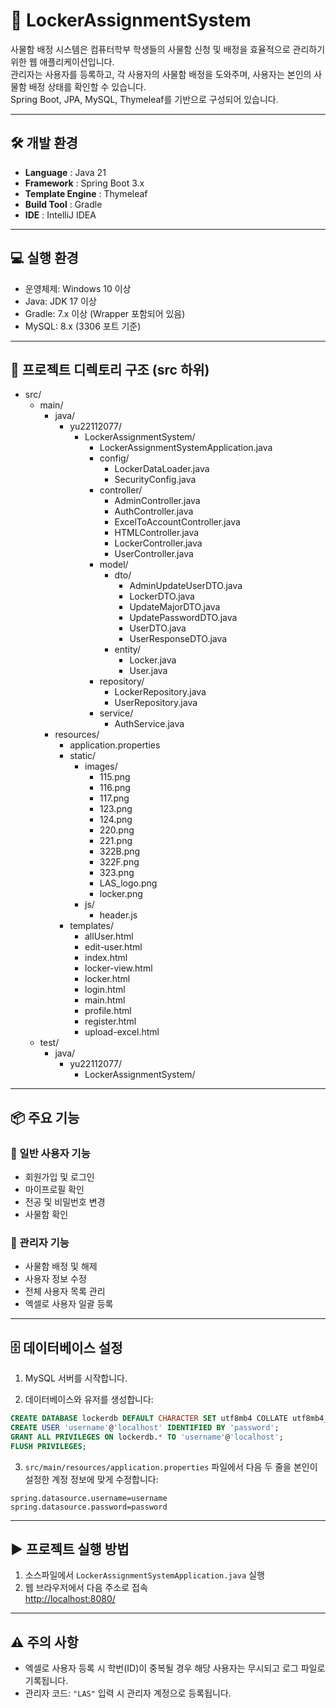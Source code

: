# 🔐 LockerAssignmentSystem

사물함 배정 시스템은 컴퓨터학부 학생들의 사물함 신청 및 배정을 효율적으로 관리하기 위한 웹 애플리케이션입니다.  
관리자는 사용자를 등록하고, 각 사용자의 사물함 배정을 도와주며, 사용자는 본인의 사물함 배정 상태를 확인할 수 있습니다.  
Spring Boot, JPA, MySQL, Thymeleaf를 기반으로 구성되어 있습니다.

---

## 🛠 개발 환경
- **Language** : Java 21
- **Framework** : Spring Boot 3.x
- **Template Engine** : Thymeleaf
- **Build Tool** : Gradle
- **IDE** : IntelliJ IDEA

---

## 💻 실행 환경
- 운영체제: Windows 10 이상
- Java: JDK 17 이상
- Gradle: 7.x 이상 (Wrapper 포함되어 있음)
- MySQL: 8.x (3306 포트 기준)

---

## 📁 프로젝트 디렉토리 구조 (src 하위)

- src/
  - main/
    - java/
      - yu22112077/
        - LockerAssignmentSystem/
          - LockerAssignmentSystemApplication.java
          - config/
            - LockerDataLoader.java
            - SecurityConfig.java
          - controller/
            - AdminController.java
            - AuthController.java
            - ExcelToAccountController.java
            - HTMLController.java
            - LockerController.java
            - UserController.java
          - model/
            - dto/
              - AdminUpdateUserDTO.java
              - LockerDTO.java
              - UpdateMajorDTO.java
              - UpdatePasswordDTO.java
              - UserDTO.java
              - UserResponseDTO.java
            - entity/
              - Locker.java
              - User.java
          - repository/
            - LockerRepository.java
            - UserRepository.java
          - service/
            - AuthService.java
    - resources/
      - application.properties
      - static/
        - images/
          - 115.png
          - 116.png
          - 117.png
          - 123.png
          - 124.png
          - 220.png
          - 221.png
          - 322B.png
          - 322F.png
          - 323.png
          - LAS_logo.png
          - locker.png
        - js/
          - header.js
      - templates/
        - allUser.html
        - edit-user.html
        - index.html
        - locker-view.html
        - locker.html
        - login.html
        - main.html
        - profile.html
        - register.html
        - upload-excel.html
  - test/
    - java/
      - yu22112077/
        - LockerAssignmentSystem/

---

## 📦 주요 기능

### 👤 일반 사용자 기능
- 회원가입 및 로그인
- 마이프로필 확인
- 전공 및 비밀번호 변경
- 사물함 확인

### 👑 관리자 기능
- 사물함 배정 및 해제
- 사용자 정보 수정
- 전체 사용자 목록 관리
- 엑셀로 사용자 일괄 등록

---

## 🗄 데이터베이스 설정

1. MySQL 서버를 시작합니다.

2. 데이터베이스와 유저를 생성합니다:
```sql
CREATE DATABASE lockerdb DEFAULT CHARACTER SET utf8mb4 COLLATE utf8mb4_unicode_ci;
CREATE USER 'username'@'localhost' IDENTIFIED BY 'password';
GRANT ALL PRIVILEGES ON lockerdb.* TO 'username'@'localhost';
FLUSH PRIVILEGES;
```

3. `src/main/resources/application.properties` 파일에서 다음 두 줄을 본인이 설정한 계정 정보에 맞게 수정합니다:

```properties
spring.datasource.username=username
spring.datasource.password=password
```

---

## ▶️ 프로젝트 실행 방법

1. 소스파일에서 `LockerAssignmentSystemApplication.java` 실행
2. 웹 브라우저에서 다음 주소로 접속  
   [http://localhost:8080/](http://localhost:8080/)

---

## ⚠️ 주의 사항
- 엑셀로 사용자 등록 시 학번(ID)이 중복될 경우 해당 사용자는 무시되고 로그 파일로 기록됩니다.
- 관리자 코드: `"LAS"` 입력 시 관리자 계정으로 등록됩니다.
